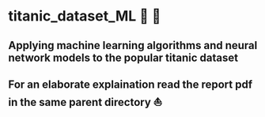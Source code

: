 # titanic_dataset_ML :ocean: :ship: 

## Applying machine learning algorithms and neural network models to the popular titanic dataset

## For an elaborate explaination read the report pdf in the same parent directory :boat:
